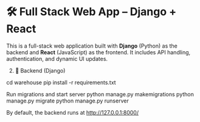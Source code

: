 # 🛠️ Full Stack Web App – Django + React

This is a full-stack web application built with **Django** (Python) as the backend and **React** (JavaScript) as the frontend. It includes API handling, authentication, and dynamic UI updates.

2. 🐍 Backend (Django)

cd warehouse
pip install -r requirements.txt


Run migrations and start server
python manage.py makemigrations
python manage.py migrate
python manage.py runserver


By default, the backend runs at http://127.0.0.1:8000/

